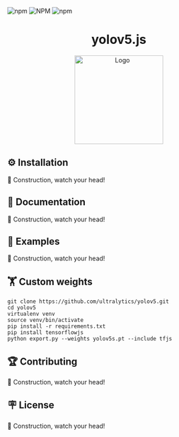![npm](https://img.shields.io/npm/dt/yolov5js)
![NPM](https://img.shields.io/npm/l/yolov5js)
![npm](https://img.shields.io/npm/v/yolov5js)

<h1 align="center">yolov5.js</h1>

<p align="center"> 
    <img width="200" src="https://yolov5js-images.s3.eu-central-1.amazonaws.com/yolov5js-logo.png" alt="Logo">
</p>

## ⚙️ Installation

🚧 Construction, watch your head!


## 📄 Documentation

🚧 Construction, watch your head!


## 🚀 Examples

🚧 Construction, watch your head!


## 🏋️ Custom weights


```console
git clone https://github.com/ultralytics/yolov5.git
cd yolov5
virtualenv venv
source venv/bin/activate
pip install -r requirements.txt
pip install tensorflowjs
python export.py --weights yolov5s.pt --include tfjs
```


## 🏆 Contributing

🚧 Construction, watch your head!


## 🪧 License

🚧 Construction, watch your head!
